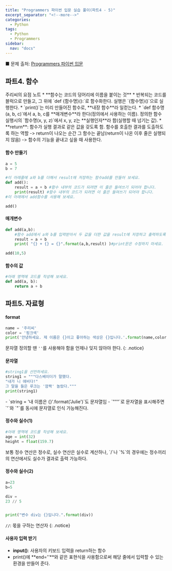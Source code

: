 ```yaml
---
title: "Programmers 파이썬 입문 실습 풀이(파트4 - 5)"
excerpt_separator: "<!--more-->"
categories:
  - Python
tags:
  - Python
  - Programmers
sidebar:
  nav: "docs"
---
```


■ 문제 출처: [Programmers 파이썬 입문](https://programmers.co.kr/learn/courses/2)

## 파트4. 함수
<div class="notice--primary" markdown="1">
주리씨의 요점 노트
* **함수는 코드의 덩어리에 이름을 붙이는 것**
* 반복되는 코드를 블럭으로 만들고, 그 위에 `def {함수명}():`로 함수화한다. 실행은 `{함수명}()`으로 실행한다.
* `print()`는 미리 만들어진 함수로, **내장 함수**라 일컫는다.
* `def 함수명(a, b, c)`에서 a, b, c를 **매개변수**라 한다(정의에서 사용하는 이름).  
정의한 함수 실행시의 `함수명(x, y, z)`에서 x, y, z는 **실행인자**라 함(실행할 때 넘기는 값).
* **return**: 함수가 실행 결과로 같은 값을 갖도록 함. 함수를 호출한 결과를 도출하도록 하는 역할  
-> return이 나오는 순간 그 함수는 끝남(return이 나온 이후 줄은 실행되지 않음) -> 함수의 기능을 끝내고 싶을 때 사용한다.
</div>

#### 함수 만들기
```python
a = 5
b = 7

#이 아래줄에 a와 b를 더해서 result에 저장하는 함수add를 만들어 보세요.
def add():
    result = a + b #함수 내부의 코드가 되려면 이 줄은 들여쓰기 되어야 합니다.
    print(result) #함수 내부의 코드가 되려면 이 줄은 들여쓰기 되어야 합니다.
#이 아래에서 add함수를 사용해 보세요.

add()
```

#### 매개변수
```python
def add(a,b):
    #함수 add에서 a와 b를 입력받아서 두 값을 더한 값을 result에 저장하고 출력하도록 만들어 보세요.
    result = a + b
    print( "{} + {} = {}".format(a,b,result) )#print문은 수정하지 마세요.

add(10,5)
```

#### 함수의 값
```python
#아래 영역에 코드를 작성해 보세요.
def add(a, b):
    return a + b
```

## 파트5. 자료형

#### format
```python
name = '주리씨'
color = '핑크색'
print('안녕하세요. 제 이름은 {}이고 좋아하는 색상은 {}입니다.'.format(name,color))
```
문자열 정의할 땐 `''`를 사용해야 함을 언제나 잊지 않아야 한다.
{: .notice}

#### 문자열
```python
#string1을 선언하세요.
string1 = """다스베이더가 말했다.
"내가 니 애비다!"
그 말을 들은 루크는 '깜짝' 놀랐다."""
print(string1)
```
<div class="notice" markdown="1">
- `string = '내 이름은 {}'.format('Julie')`도 문자열임
- `"""`로 문자열을 표시해주면 `'`와 `"`를 동시에 문자열로 인식 가능해진다.
</div>

#### 정수와 실수(1)
```python
#아래 영역에 코드를 작성해 보세요.
age = int(32)
height = float(159.7)
```

<div class="notice" markdown="1">
보통 정수 연산은 정수로, 실수 연산은 실수로 계산하나, 
`/`나 `%`의 경우에는 정수끼리의 연산에서도 실수가 결과로 출력 가능하다.
</div>

#### 정수와 실수(2)
```python
a=23
b=5

div = 
23 // 5


print("변수 div는 {}입니다.".format(div))
```
`//`: 몫을 구하는 연산자
{: .notice}

#### 사용자 입력 받기
* **input()**: 사용자의 키보드 입력을 return하는 함수  
* print()에 **end=''**와 같은 표현식을 사용함으로써 해당 줄에서 입력할 수 있는 환경을 만들어 준다.
